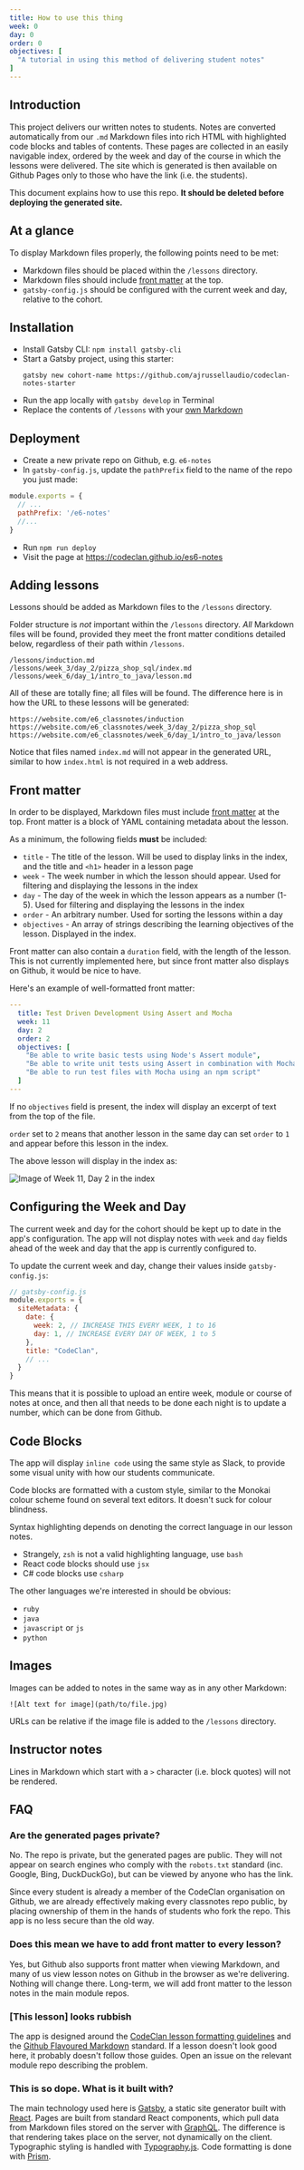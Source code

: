 ```yaml
---
title: How to use this thing
week: 0
day: 0
order: 0
objectives: [
  "A tutorial in using this method of delivering student notes"
]
---
```


## Introduction

This project delivers our written notes to students. Notes are converted automatically from our `.md` Markdown files into rich HTML with highlighted code blocks and tables of contents. These pages are collected in an easily navigable index, ordered by the week and day of the course in which the lessons were delivered. The site which is generated is then available on Github Pages only to those who have the link (i.e. the students).

This document explains how to use this repo. **It should be deleted before deploying the generated site.**

## At a glance

To display Markdown files properly, the following points need to be met:

* Markdown files should be placed within the `/lessons` directory.
* Markdown files should include [front matter](#front-matter) at the top.
* `gatsby-config.js` should be configured with the current week and day, relative to the cohort.

## Installation

* Install Gatsby CLI: `npm install gatsby-cli`
* Start a Gatsby project, using this starter:
  ```
  gatsby new cohort-name https://github.com/ajrussellaudio/codeclan-notes-starter
  ```
* Run the app locally with `gatsby develop` in Terminal
* Replace the contents of `/lessons` with your [own Markdown](#adding-lessons)

## Deployment

* Create a new private repo on Github, e.g. `e6-notes`
* In `gatsby-config.js`, update the `pathPrefix` field to the name of the repo you just made:

```js
module.exports = {
  // ...
  pathPrefix: '/e6-notes'
  //...
}
```

* Run `npm run deploy`
* Visit the page at https://codeclan.github.io/es6-notes


## Adding lessons

Lessons should be added as Markdown files to the `/lessons` directory.

Folder structure is _not_ important within the `/lessons` directory. _All_ Markdown files will be found, provided they meet the front matter conditions detailed below, regardless of their path within `/lessons`.

```
/lessons/induction.md
/lessons/week_3/day_2/pizza_shop_sql/index.md
/lessons/week_6/day_1/intro_to_java/lesson.md
```

All of these are totally fine; all files will be found. The difference here is in how the URL to these lessons will be generated:

```
https://website.com/e6_classnotes/induction
https://website.com/e6_classnotes/week_3/day_2/pizza_shop_sql
https://website.com/e6_classnotes/week_6/day_1/intro_to_java/lesson
```

Notice that files named `index.md` will not appear in the generated URL, similar to how `index.html` is not required in a web address.

## Front matter

In order to be displayed, Markdown files must include [front matter](http://assemble.io/docs/YAML-front-matter.html) at the top. Front matter is a block of YAML containing metadata about the lesson.

As a minimum, the following fields **must** be included:

* `title` - The title of the lesson. Will be used to display links in the index, and the title and `<h1>` header in a lesson page
* `week` - The week number in which the lesson should appear. Used for filtering and displaying the lessons in the index
* `day` - The day of the week in which the lesson appears as a number (1-5). Used for filtering and displaying the lessons in the index
* `order` - An arbitrary number. Used for sorting the lessons within a day
* `objectives` - An array of strings describing the learning objectives of the lesson. Displayed in the index.

Front matter can also contain a `duration` field, with the length of the lesson. This is not currently implemented here, but since front matter also displays on Github, it would be nice to have.

Here's an example of well-formatted front matter:

```yaml
---
  title: Test Driven Development Using Assert and Mocha
  week: 11
  day: 2
  order: 2
  objectives: [
    "Be able to write basic tests using Node's Assert module",
    "Be able to write unit tests using Assert in combination with Mocha",
    "Be able to run test files with Mocha using an npm script"
  ]
---
```

If no `objectives` field is present, the index will display an excerpt of text from the top of the file.

`order` set to `2` means that another lesson in the same day can set `order` to `1` and appear before this lesson in the index.

The above lesson will display in the index as:

![Image of Week 11, Day 2 in the index](w11d2_tdd_js.png)

## Configuring the Week and Day

The current week and day for the cohort should be kept up to date in the app's configuration. The app will not display notes with `week` and `day` fields ahead of the week and day that the app is currently configured to.

To update the current week and day, change their values inside `gatsby-config.js`:

```js
// gatsby-config.js
module.exports = {
  siteMetadata: {
    date: {
      week: 2, // INCREASE THIS EVERY WEEK, 1 to 16
      day: 1, // INCREASE EVERY DAY OF WEEK, 1 to 5
    },
    title: "CodeClan",
    // ...
  }
}
```

This means that it is possible to upload an entire week, module or course of notes at once, and then all that needs to be done each night is to update a number, which can be done from Github.

## Code Blocks

The app will display `inline code` using the same style as Slack, to provide some visual unity with how our students communicate.

Code blocks are formatted with a custom style, similar to the Monokai colour scheme found on several text editors. It doesn't suck for colour blindness.

Syntax highlighting depends on denoting the correct language in our lesson notes.

* Strangely, `zsh` is not a valid highlighting language, use `bash`
* React code blocks should use `jsx`
* C# code blocks use `csharp`

The other languages we're interested in should be obvious:

* `ruby`
* `java`
* `javascript` or `js`
* `python`

## Images

Images can be added to notes in the same way as in any other Markdown:

`![Alt text for image](path/to/file.jpg)`

URLs can be relative if the image file is added to the `/lessons` directory.

## Instructor notes

Lines in Markdown which start with a `>` character (i.e. block quotes) will not be rendered.

## FAQ

### Are the generated pages private?

No. The repo is private, but the generated pages are public. They will not appear on search engines who comply with the `robots.txt` standard (inc. Google, Bing, DuckDuckGo), but can be viewed by anyone who has the link.

Since every student is already a member of the CodeClan organisation on Github, we are already effectively making every classnotes repo public, by placing ownership of them in the hands of students who fork the repo. This app is no less secure than the old way.

### Does this mean we have to add front matter to every lesson?

Yes, but Github also supports front matter when viewing Markdown, and many of us view lesson notes on Github in the browser as we're delivering. Nothing will change there. Long-term, we will add front matter to the lesson notes in the main module repos.

### [This lesson] looks rubbish

The app is designed around the [CodeClan lesson formatting guidelines](https://github.com/codeclan/instructor_resources/blob/master/formatting_lesson_notes.md) and the [Github Flavoured Markdown](https://guides.github.com/features/mastering-markdown/) standard. If a lesson doesn't look good here, it probably doesn't follow those guides. Open an issue on the relevant module repo describing the problem.

### This is so dope. What is it built with?

The main technology used here is [Gatsby](https://www.gatsbyjs.org/), a static site generator built with [React](https://reactjs.org/). Pages are built from standard React components, which pull data from Markdown files stored on the server with [GraphQL](https://graphql.org/). The difference is that rendering takes place on the server, not dynamically on the client. Typographic styling is handled with [Typography.js](https://kyleamathews.github.io/typography.js/). Code formatting is done with [Prism](http://prismjs.com/).
